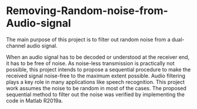 # Removing-Random-noise-from-Audio-signal

The main purpose of this project is to filter out random noise from a dual-channel audio signal.

When an audio signal has to be decoded or understood at the receiver end, it has to be free of noise. As noise-less transmission is practically not possible, this project intends to propose a sequential procedure to make the received signal noise-free to the maximum extent possible. Audio filtering plays a key role in many applications like speech recognition. This project work assumes the noise to be random in most of the cases. The proposed sequential method to filter out the noise was verified by implementing the code in Matlab R2019a.
